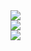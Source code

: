 <div><img src="/img/h09/1.jpg"></div>

<div><img src="/img/h09/2.jpg"></div>

<div><img src="/img/h09/3.jpg"></div>
